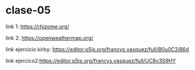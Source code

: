 # clase-05

link 1: <https://rhizome.org/></p>
link 2: <https://openweathermap.org/></p>
link ejercicio kirby: <https://editor.p5js.org/francys.vasquez/full/B0u0C2j86d></p>
link ejercico2:<https://editor.p5js.org/francys.vasquez/full/UC8v3S9HY>
